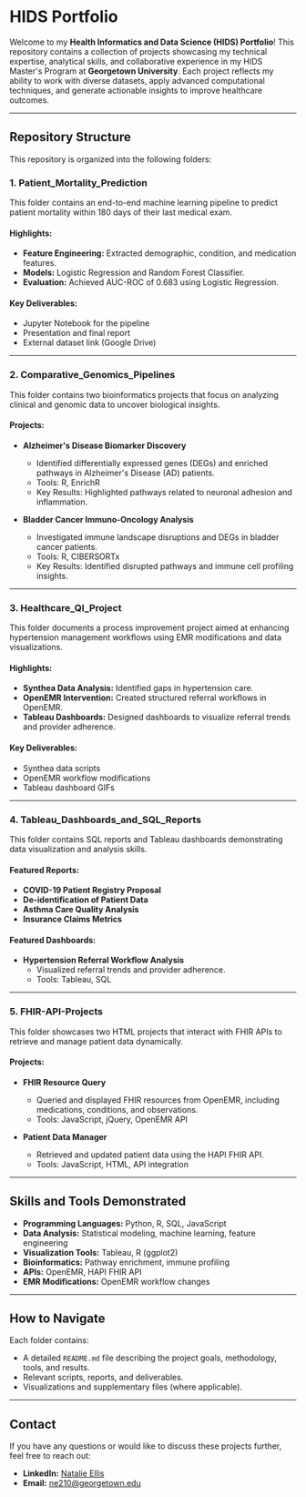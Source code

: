 # HIDS Portfolio

Welcome to my **Health Informatics and Data Science (HIDS) Portfolio**! This repository contains a collection of projects showcasing my technical expertise, analytical skills, and collaborative experience in my HIDS Master's Program at **Georgetown University**. Each project reflects my ability to work with diverse datasets, apply advanced computational techniques, and generate actionable insights to improve healthcare outcomes.

---

## Repository Structure

This repository is organized into the following folders:

### 1. **Patient_Mortality_Prediction**
This folder contains an end-to-end machine learning pipeline to predict patient mortality within 180 days of their last medical exam.

#### Highlights:
- **Feature Engineering:** Extracted demographic, condition, and medication features.
- **Models:** Logistic Regression and Random Forest Classifier.
- **Evaluation:** Achieved AUC-ROC of 0.683 using Logistic Regression.

#### Key Deliverables:
- Jupyter Notebook for the pipeline
- Presentation and final report
- External dataset link (Google Drive)

---

### 2. **Comparative_Genomics_Pipelines**
This folder contains two bioinformatics projects that focus on analyzing clinical and genomic data to uncover biological insights.

#### Projects:
- **Alzheimer's Disease Biomarker Discovery**
  - Identified differentially expressed genes (DEGs) and enriched pathways in Alzheimer's Disease (AD) patients.
  - Tools: R, EnrichR
  - Key Results: Highlighted pathways related to neuronal adhesion and inflammation.

- **Bladder Cancer Immuno-Oncology Analysis**
  - Investigated immune landscape disruptions and DEGs in bladder cancer patients.
  - Tools: R, CIBERSORTx
  - Key Results: Identified disrupted pathways and immune cell profiling insights.

---

### 3. **Healthcare_QI_Project**
This folder documents a process improvement project aimed at enhancing hypertension management workflows using EMR modifications and data visualizations.

#### Highlights:
- **Synthea Data Analysis:** Identified gaps in hypertension care.
- **OpenEMR Intervention:** Created structured referral workflows in OpenEMR.
- **Tableau Dashboards:** Designed dashboards to visualize referral trends and provider adherence.

#### Key Deliverables:
- Synthea data scripts
- OpenEMR workflow modifications
- Tableau dashboard GIFs

---

### 4. **Tableau_Dashboards_and_SQL_Reports**
This folder contains SQL reports and Tableau dashboards demonstrating data visualization and analysis skills.

#### Featured Reports:
- **COVID-19 Patient Registry Proposal**
- **De-identification of Patient Data**
- **Asthma Care Quality Analysis**
- **Insurance Claims Metrics**

#### Featured Dashboards:
- **Hypertension Referral Workflow Analysis**
  - Visualized referral trends and provider adherence.
  - Tools: Tableau, SQL

---

### 5. **FHIR-API-Projects**
This folder showcases two HTML projects that interact with FHIR APIs to retrieve and manage patient data dynamically.

#### Projects:
- **FHIR Resource Query**
  - Queried and displayed FHIR resources from OpenEMR, including medications, conditions, and observations.
  - Tools: JavaScript, jQuery, OpenEMR API

- **Patient Data Manager**
  - Retrieved and updated patient data using the HAPI FHIR API.
  - Tools: JavaScript, HTML, API integration

---

## Skills and Tools Demonstrated
- **Programming Languages:** Python, R, SQL, JavaScript
- **Data Analysis:** Statistical modeling, machine learning, feature engineering
- **Visualization Tools:** Tableau, R (ggplot2)
- **Bioinformatics:** Pathway enrichment, immune profiling
- **APIs:** OpenEMR, HAPI FHIR API
- **EMR Modifications:** OpenEMR workflow changes

---

## How to Navigate
Each folder contains:
- A detailed `README.md` file describing the project goals, methodology, tools, and results.
- Relevant scripts, reports, and deliverables.
- Visualizations and supplementary files (where applicable).

---

## Contact
If you have any questions or would like to discuss these projects further, feel free to reach out:
- **LinkedIn:** [Natalie Ellis](https://www.linkedin.com/in/natalie-ellis2023)
- **Email:** ne210@georgetown.edu

